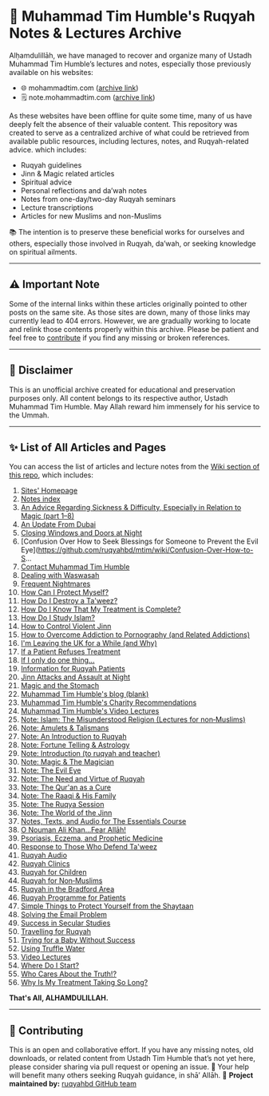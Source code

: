 # 🧿 Muhammad Tim Humble's Ruqyah Notes & Lectures Archive

Alḥamdulillāh, we have managed to recover and organize many of Ustadh Muhammad Tim Humble’s lectures and notes, especially those previously available on his websites:

- 🌐 mohammadtim.com ([archive link](https://web.archive.org/web/20240518103905/https://muhammadtim.com/))  
- 🗒️ note.mohammadtim.com ([archive link](https://web.archive.org/web/20241110023855/https://notes.muhammadtim.com/))

As these websites have been offline for quite some time, many of us have deeply felt the absence of their valuable content. This repository was created to serve as a centralized archive of what could be retrieved from available public resources, including lectures, notes, and Ruqyah-related advice. which includes:

- Ruqyah guidelines
- Jinn & Magic related articles
- Spiritual advice
- Personal reflections and da’wah notes
- Notes from one-day/two-day Ruqyah seminars
- Lecture transcriptions
- Articles for new Muslims and non-Muslims

📚 The intention is to preserve these beneficial works for ourselves and others, especially those involved in Ruqyah, da’wah, or seeking knowledge on spiritual ailments.

---

## ⚠️ Important Note

Some of the internal links within these articles originally pointed to other posts on the same site. As those sites are down, many of those links may currently lead to 404 errors. However, we are gradually working to locate and relink those contents properly within this archive. Please be patient and feel free to [contribute](https://github.com/ruqyahbd/mtim/issues) if you find any missing or broken references.

---

## 📝 Disclaimer

This is an unofficial archive created for educational and preservation purposes only. All content belongs to its respective author, Ustadh Muhammad Tim Humble. May Allah reward him immensely for his service to the Ummah.

---

## ✨ List of All Articles and Pages

You can access the list of articles and lecture notes from the [Wiki section of this repo](https://github.com/ruqyahbd/mtim/wiki), which includes:

1.	[Sites' Homepage](https://github.com/ruqyahbd/mtim/wiki)
2.	 [Notes index](https://github.com/ruqyahbd/mtim/wiki/Notes-index)
3.	 [An Advice Regarding Sickness & Difficulty, Especially in Relation to Magic (part 1–8)](https://github.com/ruqyahbd/mtim/wiki/An-Advice-Regarding-Sickness-&-Difficulty,-Especially-in-Relation-to-Magic-(part-1%E2%80%908))
4.	 [An Update From Dubai](https://github.com/ruqyahbd/mtim/wiki/An-Update-From-Dubai)
5.	 [Closing Windows and Doors at Night](https://github.com/ruqyahbd/mtim/wiki/Closing-Windows-and-Doors-at-Night)
6.	 [Confusion Over How to Seek Blessings for Someone to Prevent the Evil Eye](https://github.com/ruqyahbd/mtim/wiki/Confusion-Over-How-to-S...
7.	 [Contact Muhammad Tim Humble](https://github.com/ruqyahbd/mtim/wiki/Contact-Muhammad-Tim-Humble)
8.	 [Dealing with Waswasah](https://github.com/ruqyahbd/mtim/wiki/Dealing-with-Waswasah)
9.	 [Frequent Nightmares](https://github.com/ruqyahbd/mtim/wiki/Frequent-Nightmares)
10.	 [How Can I Protect Myself?](https://github.com/ruqyahbd/mtim/wiki/How-Can-I-Protect-Myself%3F)
11.	 [How Do I Destroy a Ta'weez?](https://github.com/ruqyahbd/mtim/wiki/How-Do-I-Destroy-a-Ta'weez%3F)
12.	 [How Do I Know That My Treatment is Complete?](https://github.com/ruqyahbd/mtim/wiki/How-Do-I-Know-That-My-Treatment-is-Complete%3F)
13.	 [How Do I Study Islam?](https://github.com/ruqyahbd/mtim/wiki/How-Do-I-Study-Islam%3F)
14.	 [How to Control Violent Jinn](https://github.com/ruqyahbd/mtim/wiki/How-to-Control-Violent-Jinn)
15.	 [How to Overcome Addiction to Pornography (and Related Addictions)](https://github.com/ruqyahbd/mtim/wiki/How-to-Overcome-Addiction-to-Pornography-(and-Related-Addictions))
16.	 [I'm Leaving the UK for a While (and Why)](https://github.com/ruqyahbd/mtim/wiki/I'm-Leaving-the-UK-for-a-While-(and-Why))
17.	 [If a Patient Refuses Treatment](https://github.com/ruqyahbd/mtim/wiki/If-a-Patient-Refuses-Treatment)
18.	 [If I only do one thing...](https://github.com/ruqyahbd/mtim/wiki/If-I-only-do-one-thing...)
19.	 [Information for Ruqyah Patients](https://github.com/ruqyahbd/mtim/wiki/Information-for-Ruqyah-Patients)
20.	 [Jinn Attacks and Assault at Night](https://github.com/ruqyahbd/mtim/wiki/Jinn-Attacks-and-Assault-at-Night)
21.	 [Magic and the Stomach](https://github.com/ruqyahbd/mtim/wiki/Magic-and-the-Stomach)
22.	 [Muhammad Tim Humble's blog (blank)](https://github.com/ruqyahbd/mtim/wiki/Muhammad-Tim-Humble's-blog-(blank))
23.	 [Muhammad Tim Humble's Charity Recommendations](https://github.com/ruqyahbd/mtim/wiki/Muhammad-Tim-Humble's-Charity-Recommendations)
24.	 [Muhammad Tim Humble's Video Lectures](https://github.com/ruqyahbd/mtim/wiki/Muhammad-Tim-Humble's-Video-Lectures)
25.	 [Note: Islam: The Misunderstood Religion (Lectures for non‐Muslims)](https://github.com/ruqyahbd/mtim/wiki/Note:--Islam:-The-Misunderstood-Religion--(Lectures-for-non%E2%80%90Muslims))
26.	 [Note: Amulets & Talismans](https://github.com/ruqyahbd/mtim/wiki/Note:-Amulets-&-Talismans)
27.	 [Note: An Introduction to Ruqyah](https://github.com/ruqyahbd/mtim/wiki/Note:-An-Introduction-to-Ruqyah)
28.	 [Note: Fortune Telling & Astrology](https://github.com/ruqyahbd/mtim/wiki/Note:-Fortune-Telling-&-Astrology)
29.	 [Note: Introduction (to ruqyah and teacher)](https://github.com/ruqyahbd/mtim/wiki/Note:-Introduction-(to-ruqyah-and-teacher))
30.	 [Note: Magic & The Magician](https://github.com/ruqyahbd/mtim/wiki/Note:-Magic-&-The-Magician)
31.	 [Note: The Evil Eye](https://github.com/ruqyahbd/mtim/wiki/Note:-The-Evil-Eye)
32.	 [Note: The Need and Virtue of Ruqyah](https://github.com/ruqyahbd/mtim/wiki/Note:-The-Need-and-Virtue-of-Ruqyah)
33.	 [Note: The Qur'an as a Cure](https://github.com/ruqyahbd/mtim/wiki/Note:-The-Qur'an-as-a-Cure)
34.	 [Note: The Raaqi & His Family](https://github.com/ruqyahbd/mtim/wiki/Note:-The-Raaqi-&-His-Family)
35.	 [Note: The Ruqya Session](https://github.com/ruqyahbd/mtim/wiki/Note:-The-Ruqya-Session)
36.	 [Note: The World of the Jinn](https://github.com/ruqyahbd/mtim/wiki/Note:-The-World-of-the-Jinn)
37.	 [Notes, Texts, and Audio for The Essentials Course](https://github.com/ruqyahbd/mtim/wiki/Notes,-Texts,-and-Audio-for-The-Essentials-Course)
38.	 [O Nouman Ali Khan...Fear Allāh!](https://github.com/ruqyahbd/mtim/wiki/O-Nouman-Ali-Khan...Fear-All%C4%81h!)
39.	 [Psoriasis, Eczema, and Prophetic Medicine](https://github.com/ruqyahbd/mtim/wiki/Psoriasis,-Eczema,-and-Prophetic-Medicine)
40.	 [Response to Those Who Defend Ta'weez](https://github.com/ruqyahbd/mtim/wiki/Response-to-Those-Who-Defend-Ta'weez)
41.	 [Ruqyah Audio](https://github.com/ruqyahbd/mtim/wiki/Ruqyah-Audio)
42.	 [Ruqyah Clinics](https://github.com/ruqyahbd/mtim/wiki/Ruqyah-Clinics)
43.	 [Ruqyah for Children](https://github.com/ruqyahbd/mtim/wiki/Ruqyah-for-Children)
44.	 [Ruqyah for Non‐Muslims](https://github.com/ruqyahbd/mtim/wiki/Ruqyah-for-Non%E2%80%90Muslims)
45.	 [Ruqyah in the Bradford Area](https://github.com/ruqyahbd/mtim/wiki/Ruqyah-in-the-Bradford-Area)
46.	 [Ruqyah Programme for Patients](https://github.com/ruqyahbd/mtim/wiki/Ruqyah-Programme-for-Patients)
47.	 [Simple Things to Protect Yourself from the Shaytaan](https://github.com/ruqyahbd/mtim/wiki/Simple-Things-to-Protect-Yourself-from-the-Shaytaan)
48.	 [Solving the Email Problem](https://github.com/ruqyahbd/mtim/wiki/Solving-the-Email-Problem)
49.	 [Success in Secular Studies](https://github.com/ruqyahbd/mtim/wiki/Success-in-Secular-Studies)
50.	 [Travelling for Ruqyah](https://github.com/ruqyahbd/mtim/wiki/Travelling-for-Ruqyah)
51.	 [Trying for a Baby Without Success](https://github.com/ruqyahbd/mtim/wiki/Trying-for-a-Baby-Without-Success)
52.	 [Using Truffle Water](https://github.com/ruqyahbd/mtim/wiki/Using-Truffle-Water)
53.	 [Video Lectures](https://github.com/ruqyahbd/mtim/wiki/Video-Lectures)
54.	 [Where Do I Start?](https://github.com/ruqyahbd/mtim/wiki/Where-Do-I-Start%3F)
55.	 [Who Cares About the Truth!?](https://github.com/ruqyahbd/mtim/wiki/Who-Cares-About-the-Truth!%3F)
56.	 [Why Is My Treatment Taking So Long?](https://github.com/ruqyahbd/mtim/wiki/Why-Is-My-Treatment-Taking-So-Long%3F)


**That's All, ALHAMDULILLAH.**

***
## 🤝 Contributing
This is an open and collaborative effort. If you have any missing notes, old downloads, or related content from Ustadh Tim Humble that’s not yet here, please consider sharing via pull request or opening an issue.
📩 Your help will benefit many others seeking Ruqyah guidance, in shā’ Allāh.
🔗 **Project maintained by:** [ruqyahbd GitHub team](https://github.com/ruqyahbd)
